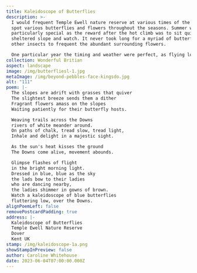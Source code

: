 ```yaml
---
title: Kaleidoscope of Butterflies
description: >-
  I would frequent Temple Ewell nature reserve at various times of the year to
  spot various butterflies and flowers throughout the seasons. Summer was
  particularly special as the reward after the hot climb was to sit quietly on a
  sheltered slope and watch. It never took long for a myriad of butterflies and
  other insects to frequent the abundant surrounding flowers.

  One particular year the timing and weather were perfect, as flying low over a sheltered slope were thousands of blue butterflies, it went from saying, there's one, there's one, to silence as it became apparent something rather special was happening. Being surrounded by so many delicate creatures at once was awe-inspiring.
collection: Wonderful Britian
aspect: landscape
image: /img/butterfliesl-1.jpg
metaImage: /img/beyond-pebbles-face-kingsdo.jpg
alt: "111"
poem: |-
  The slopes are adrift with grasses that quiver
  The slightest breeze sends them a dither
  Fragrant flowers amass on the slopes
  Waiting patiently for their butterfly hosts.

  Weaving trails across the Downs
  rivers of white meander around.
  On paths of chalk, tread slow, tread light,
  Inhale and delight in a majestic sight.

  As the sun's heat kisses the ground
  The Downs come alive, movement abounds.

  Glimpse flashes of flight 
  in the bright morning light.
  Dressed in blue, blue as the sky
  the lads bow to their ladies 
  who are dancing nearby, 
  the ladies shimmer in gowns of brown.
  Watch a kaleidoscope of blue butterflies
  fluttering low, over the Downs.
alignPoemLeft: false
removePostcardPadding: true
address: |-
  Kaleidoscope of Butterflies
  Temple Ewell Nature Reserve
  Dover
  Kent UK
stamp: /img/kaleidoscope-1a.png
showStampInPreview: false
author: Caroline Whitehouse
date: 2023-06-04T07:00:00.000Z
---
```

